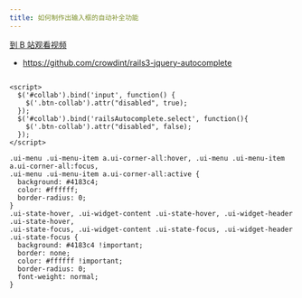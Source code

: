 ```yaml
---
title: 如何制作出输入框的自动补全功能
---
```


[到 B 站观看视频](https://www.bilibili.com/video/av97037248?from=search&seid=13938031129078961804)

- <https://github.com/crowdint/rails3-jquery-autocomplete>

~~~

<script>
  $('#collab').bind('input', function() {
    $('.btn-collab').attr("disabled", true);
  });
  $('#collab').bind('railsAutocomplete.select', function(){
    $('.btn-collab').attr("disabled", false);
  });
</script>
~~~

~~~
.ui-menu .ui-menu-item a.ui-corner-all:hover, .ui-menu .ui-menu-item a.ui-corner-all:focus,
.ui-menu .ui-menu-item a.ui-corner-all:active {
  background: #4183c4;
  color: #ffffff;
  border-radius: 0;
}
.ui-state-hover, .ui-widget-content .ui-state-hover, .ui-widget-header .ui-state-hover,
.ui-state-focus, .ui-widget-content .ui-state-focus, .ui-widget-header .ui-state-focus {
  background: #4183c4 !important;
  border: none;
  color: #ffffff !important;
  border-radius: 0;
  font-weight: normal;
}
~~~
